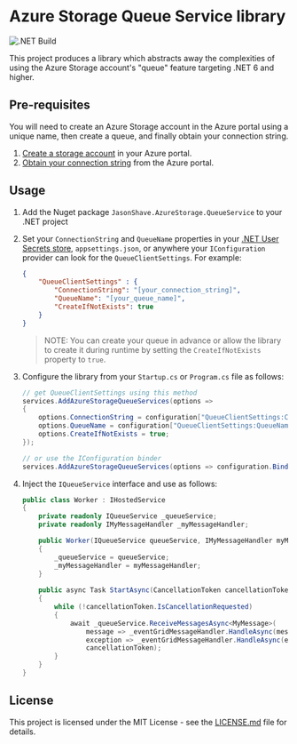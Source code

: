 # Azure Storage Queue Service library

![.NET Build](https://github.com/jasonshave/JasonShave.AzureStorage.QueueService/actions/workflows/dotnet.yml/badge.svg?branch=master)

This project produces a library which abstracts away the complexities of using the Azure Storage account's "queue" feature targeting .NET 6 and higher.

## Pre-requisites

You will need to create an Azure Storage account in the Azure portal using a unique name, then create a queue, and finally obtain your connection string.

1. [Create a storage account](https://docs.microsoft.com/en-us/azure/storage/common/storage-account-create?tabs=azure-portal) in your Azure portal.
2. [Obtain your connection string](https://docs.microsoft.com/en-us/azure/storage/common/storage-account-keys-manage?tabs=azure-portal) from the Azure portal.

## Usage

1. Add the Nuget package `JasonShave.AzureStorage.QueueService` to your .NET project
2. Set your `ConnectionString` and `QueueName` properties in your [.NET User Secrets store](https://docs.microsoft.com/en-us/aspnet/core/security/app-secrets?view=aspnetcore-6.0&tabs=windows), `appsettings.json`, or anywhere your `IConfiguration` provider can look for the `QueueClientSettings`. For example:

    ```json
    {
        "QueueClientSettings" : {
            "ConnectionString": "[your_connection_string]",
            "QueueName": "[your_queue_name]",
            "CreateIfNotExists": true
        }
    }
    ```

    >NOTE: You can create your queue in advance or allow the library to create it during runtime by setting the `CreateIfNotExists` property to `true`.

3. Configure the library from your `Startup.cs` or `Program.cs` file as follows:

    ```csharp
    // get QueueClientSettings using this method
    services.AddAzureStorageQueueServices(options =>
    {
        options.ConnectionString = configuration["QueueClientSettings:ConnectionString"];
        options.QueueName = configuration["QueueClientSettings:QueueName"];
        options.CreateIfNotExists = true;
    });
    
    // or use the IConfiguration binder
    services.AddAzureStorageQueueServices(options => configuration.Bind(nameof(QueueClientSettings), options));
    ```

4. Inject the `IQueueService` interface and use as follows:

    ```csharp
    public class Worker : IHostedService
    {
        private readonly IQueueService _queueService;
        private readonly IMyMessageHandler _myMessageHandler;
    
        public Worker(IQueueService queueService, IMyMessageHandler myMessageHandler)
        {
            _queueService = queueService;
            _myMessageHandler = myMessageHandler;
        }
            
        public async Task StartAsync(CancellationToken cancellationToken)
        {
            while (!cancellationToken.IsCancellationRequested)
            {
                await _queueService.ReceiveMessagesAsync<MyMessage>(
                    message => _eventGridMessageHandler.HandleAsync(message),
                    exception => _eventGridMessageHandler.HandleAsync(exception),
                    cancellationToken);
            }
        }
    }
    ```

## License

This project is licensed under the MIT License - see the [LICENSE.md](license.md) file for details.
